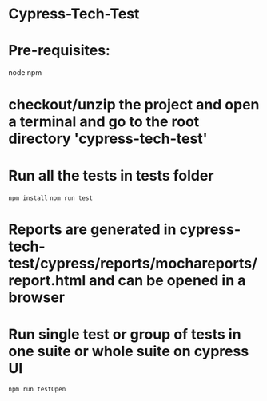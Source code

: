 # Cypress-Tech-Test

# Pre-requisites:
node
npm

# checkout/unzip the project and open a terminal and go to the root directory 'cypress-tech-test'

# Run all the tests in tests folder
`npm install`
`npm run test`

# Reports are generated in cypress-tech-test/cypress/reports/mochareports/report.html and can be opened in a browser


# Run single test or group of tests in one suite or whole suite on cypress UI
`npm run testOpen`

